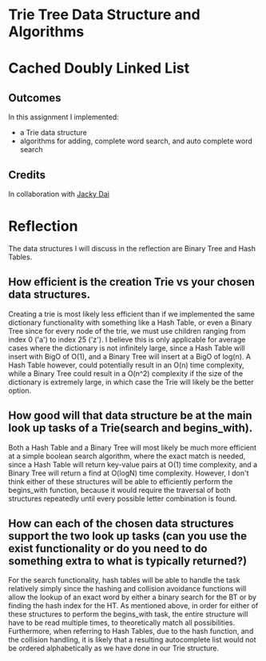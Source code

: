 # Trie Tree Data Structure and Algorithms

# Cached Doubly Linked List

## Outcomes

In this assignment I implemented:
- a Trie data structure
- algorithms for adding, complete word search, and auto complete word search

## Credits
In collaboration with [Jacky Dai](https://www.linkedin.com/in/jacky-dai-29620022b/)

# Reflection

The data structures I will discuss in the reflection are Binary Tree and Hash Tables.

## How efficient is the creation Trie vs your chosen data structures.

Creating a trie is most likely less efficient than if we implemented the same dictionary functionality with something like a Hash Table, or even 
a Binary Tree since for every node of the trie, we must use children ranging from index 0 ('a') to index 25 ('z'). I believe this is only applicable for average cases where the dictionary is not infinitely large, since a Hash Table will insert with BigO of O(1), and a Binary Tree will insert at a BigO of log(n). A Hash Table however, could potentially result in an O(n) time complexity, while a Binary Tree could result in a O(n^2) complexity if the size of the dictionary is extremely large, in which case the Trie will likely be the better option.

## How good will that data structure be at the main look up tasks of a Trie(search and begins_with).

Both a Hash Table and a Binary Tree will most likely be much more efficient at a simple boolean search algorithm, where the exact match is needed, since a Hash Table will return key-value pairs at O(1) time complexity, and a Binary Tree will return a find at O(logN) time complexity. However, I don't think either of these structures will be able to efficiently perform the begins_with function, because it would require the traversal of both structures repeatedly until every possible letter combination is found.

## How can each of the chosen data structures support the two look up tasks (can you use the exist functionality or do you need to do something extra to what is typically returned?)

For the search functionality, hash tables will be able to handle the task relatively simply since the hashing and collision avoidance functions will allow the lookup of an exact word by either a binary search for the BT or by finding the hash index for the HT. As mentioned above, in order for either of these structures to perform the begins_with task, the entire structure will have to be read multiple times, to theoretically match all possibilities. Furthermore, when referring to Hash Tables, due to the hash function, and the collision handling, it is likely that a resulting autocomplete list would not be ordered alphabetically as we have done in our Trie structure. 



